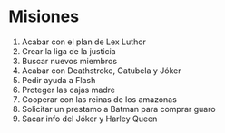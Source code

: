 # Misiones

1. Acabar con el plan de Lex Luthor
2. Crear la liga de la justicia
3. Buscar nuevos miembros
4. Acabar con Deathstroke, Gatubela y Jóker
5. Pedir ayuda a Flash
6. Proteger las cajas madre
7. Cooperar con las reinas de los amazonas
8. Solicitar un prestamo a Batman para comprar guaro
9. Sacar info del Jóker y Harley Queen